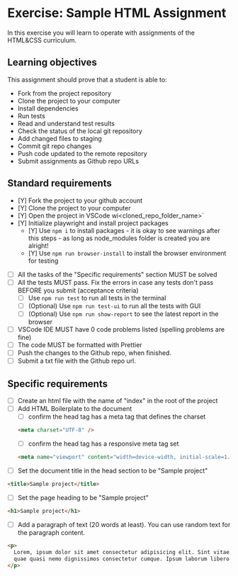 # Exercise: Sample HTML Assignment

In this exercise you will learn to operate with assignments of the HTML&CSS curriculum.

## Learning objectives

This assignment should prove that a student is able to:

- Fork from the project repository
- Clone the project to your computer
- Install dependencies
- Run tests
- Read and understand test results
- Check the status of the local git repository
- Add changed files to staging
- Commit git repo changes
- Push code updated to the remote repository
- Submit assignments as Github repo URLs

## Standard requirements

- [Y] Fork the project to your github account
- [Y] Clone the project to your computer
- [Y] Open the project in VSCode wi<cloned_repo_folder_name>`
- [Y] Initialize playwright and install project packages
  - [Y] Use `npm i` to install packages - it is okay to see warnings after this steps - as long as node_modules folder is created you are alright!
  - [Y] Use `npm run browser-install` to install the browser environment for testing
- [ ] All the tasks of the "Specific requirements" section MUST be solved
- [ ] All the tests MUST pass. Fix the errors in case any tests don't pass BEFORE you submit (acceptance criteria)
  - [ ] Use `npm run test` to run all tests in the terminal
  - [ ] (Optional) Use `npm run test-ui` to run all the tests with GUI
  - [ ] (Optional) Use `npm run show-report` to see the latest report in the browser
- [ ] VSCode IDE MUST have 0 code problems listed (spelling problems are fine)
- [ ] The code MUST be formatted with Prettier
- [ ] Push the changes to the Github repo, when finished.
- [ ] Submit a txt file with the Github repo url.

## Specific requirements

- [ ] Create an html file with the name of "index" in the root of the project
- [ ] Add HTML Boilerplate to the document
  - [ ] confirm the head tag has a meta tag that defines the charset
  ```html
  <meta charset="UTF-8" />
  ```
  - [ ] confirm the head tag has a responsive meta tag set
  ```html
  <meta name="viewport" content="width=device-width, initial-scale=1.0" />
  ```
- [ ] Set the document title in the head section to be "Sample project"

```html
<title>Sample project</title>
```

- [ ] Set the page heading to be "Sample project"

```html
<h1>Sample project</h1>
```

- [ ] Add a paragraph of text (20 words at least). You can use random text for the paragraph content.

```html
<p>
  Lorem, ipsum dolor sit amet consectetur adipisicing elit. Sint vitae, libero
  quae quasi nemo dignissimos consectetur cumque. Ipsum laborum libero iure.
</p>
```
